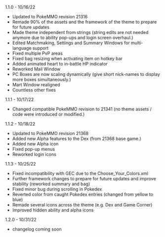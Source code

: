 1.1.0 - 10/16/22
- Updated to PokeMMO revision 21316
- Remade 90% of the assets and the framework of the theme to prepare for future updates
- Made theme independent from strings (string edits are not needed anymore due to ability pop-ups and login screen overhaul.)
- Edited Matchmaking, Settings and Summary Windows for multi-language support
- Fixed multiple PvP areas
- Fixed bag resizing when activating item on hotkey bar
- Added animated heart to in-battle HP indicator
- Reworked Mail Window
- PC Boxes are now scaling dynamically (give short nick-names to display more boxes simultaneously.)
- Mart Window realigned
- Countless other fixes

1.1.1 - 10/17/22
- Changed compatible PokeMMO revision to 21341 (no theme assets / code were introduced or modified.)

1.1.2 - 10/18/22
- Updated to PokeMMO revision 21368
- Added new Alpha features to the Dex (from 21368 base game.)
- Added new Alpha icon
- Fixed pop-up menus
- Reworked login icons

1.1.3 - 10/25/22
- Fixed incompatibility with GEC due to the Choose_Your_Colors.xml
- Further framework changes to prepare for future updates and improve stability (reworked summary and bag)
- Fixed minor bug during scrolling in Pokedex 
- Reverted color from caught Pokedex entries (changed from yellow to blue)
- Remade several icons across the theme (e.g. Dex and Game Corner)
- Improved hidden ability and alpha icons

1.2.0 - 10/31/22
- changelog coming soon